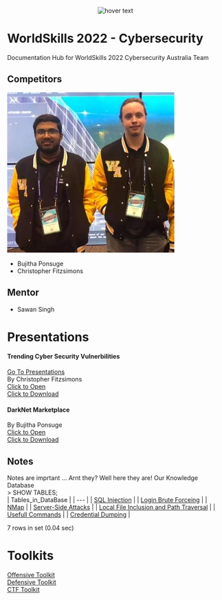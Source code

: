 <p align="center">
  <img src="https://www.worldskills.org.au/wp-content/uploads/2021/04/Cyber-1.png" width="350" title="hover text">
</p>

# WorldSkills 2022 - Cybersecurity
Documentation Hub for WorldSkills 2022 Cybersecurity Australia Team  

## Competitors
![](Images/Silver_Team.jpg)
- Bujitha Ponsuge
- Christopher Fitzsimons
## Mentor
- Sawan Singh

# Presentations
#### Trending Cyber Security Vulnerbilities
[Go To Presentations](https://github.com/ChristopherFitzsimons/WorldSkills2022Cybersecurity/tree/main/Presentations)  
By Christopher Fitzsimons  
[Click to Open](https://github.com/ChristopherFitzsimons/WorldSkills2022Cybersecurity/blob/main/Presentations/WroldSkills%20Presentation%20Cybersecurity.pdf)  
[Click to Download](https://github.com/ChristopherFitzsimons/WorldSkills2022Cybersecurity/raw/main/Presentations/WroldSkills%20Presentation%20Cybersecurity.pdf)  
#### DarkNet Marketplace
By Bujitha Ponsuge  
[Click to Open](https://github.com/ChristopherFitzsimons/WorldSkills2022Cybersecurity/blob/main/Presentations/WorldSkills%20Presentation%20Cybersecurity-Member2.pdf)  
[Click to Download](https://github.com/ChristopherFitzsimons/WorldSkills2022Cybersecurity/raw/main/Presentations/WorldSkills%20Presentation%20Cybersecurity-Member2.pdf)  

## Notes
Notes are imprtant ... Arnt they? Well here they are! Our Knowledge Database  
\> SHOW TABLES;  
| Tables_in_DataBase |
| --- |
| [SQL Injection](https://github.com/ChristopherFitzsimons/WorldSkills2022Cybersecurity/blob/main/Notes/SQL%20Injection/) |
| [Login Brute Forceing](https://github.com/ChristopherFitzsimons/WorldSkills2022Cybersecurity/tree/main/Notes/Login%20Brute%20Forcing) |
| [NMap](https://github.com/ChristopherFitzsimons/WorldSkills2022Cybersecurity/tree/main/Notes/NMap) |
| [Server-Side Attacks](https://github.com/ChristopherFitzsimons/WorldSkills2022Cybersecurity/blob/main/Notes/Server-Side%20Attacks/) |
| [Local File Inclusion and Path Traversal](https://github.com/ChristopherFitzsimons/WorldSkills2022Cybersecurity/blob/main/Notes/Local%20File%20Inclusion) |
| [Usefull Commands](https://github.com/ChristopherFitzsimons/WorldSkills2022Cybersecurity/blob/main/Notes/Usefull%20Commands.md) |
| [Credential Dumping](https://github.com/ChristopherFitzsimons/WorldSkills2022Cybersecurity/blob/main/Notes/Cred%20Dumping.md) |

7 rows in set (0.04 sec)  

# Toolkits
[Offensive Toolkit](https://github.com/ChristopherFitzsimons/WorldSkills2022Cybersecurity/blob/main/Offensive%20Toolkit)  
[Defensive Toolkit](https://github.com/ChristopherFitzsimons/WorldSkills2022Cybersecurity/blob/main/Defensive%20Toolkit)  
[CTF Toolkit](https://github.com/ChristopherFitzsimons/WorldSkills2022Cybersecurity/blob/main/CTF%20Toolkit)  
